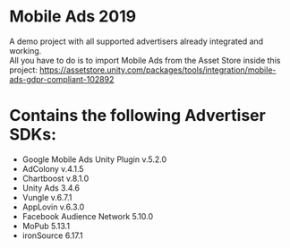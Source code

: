 # Mobile Ads 2019
A demo project with all supported advertisers already integrated and working.\
All you have to do is to import Mobile Ads from the Asset Store inside this project:
https://assetstore.unity.com/packages/tools/integration/mobile-ads-gdpr-compliant-102892

# Contains the following Advertiser SDKs:
- Google Mobile Ads Unity Plugin v.5.2.0
- AdColony v.4.1.5
- Chartboost v.8.1.0
- Unity Ads 3.4.6
- Vungle v.6.7.1
- AppLovin v.6.3.0
- Facebook Audience Network 5.10.0
- MoPub 5.13.1
- ironSource 6.17.1
